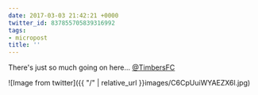 ```yaml
---
date: 2017-03-03 21:42:21 +0000
twitter_id: 837855705839316992
tags:
- micropost
title: ''
---
```


There's just so much going on here... [@TimbersFC](https://twitter.com/TimbersFC)

![Image from twitter]({{ "/" | relative_url  }}images/C6CpUuiWYAEZX6l.jpg)
